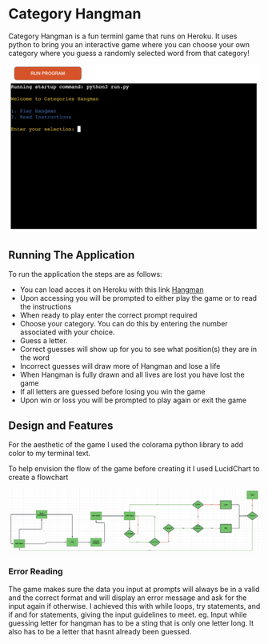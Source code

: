 # Category Hangman

Category Hangman is a fun terminl game that runs on Heroku. It uses python to bring you an interactive game where you can choose your own category where you guess a randomly selected word from that category!

![Homescreen of the game](./assets/images/homescreen.png)

## Running The Application

To run the application the steps are as follows:

- You can load acces it on Heroku with this link [Hangman](https://category-hangman-e049c70ad3f3.herokuapp.com/)
- Upon accessing you will be prompted to either play the game or to read the instructions
- When ready to play enter the correct prompt required
- Choose your category. You can do this by entering the number associated with your choice.
- Guess a letter.
- Correct guesses will show up for you to see what position(s) they are in the word
- Incorrect guesses will draw more of Hangman and lose a life
- When Hangman is fully drawn and all lives are lost you have lost the game
- If all letters are guessed before losing you win the game
- Upon win or loss you will be prompted to play again or exit the game

## Design and Features

For the aesthetic of the game I used the colorama python library to add color to my terminal text.

To help envision the flow of the game before creating it I used LucidChart to create a flowchart

![Flowchart](./assets/images/flowchart.png)

### Error Reading

The game makes sure the data you input at prompts will always be in a valid and the correct format and will display an error message and ask for the input again if otherwise. I achieved this with while loops, try statements, and if and for statements, giving the input guidelines to meet. eg. Input while guessing letter for hangman has to be a sting that is only one letter long. It also has to be a letter that hasnt already been guessed.
